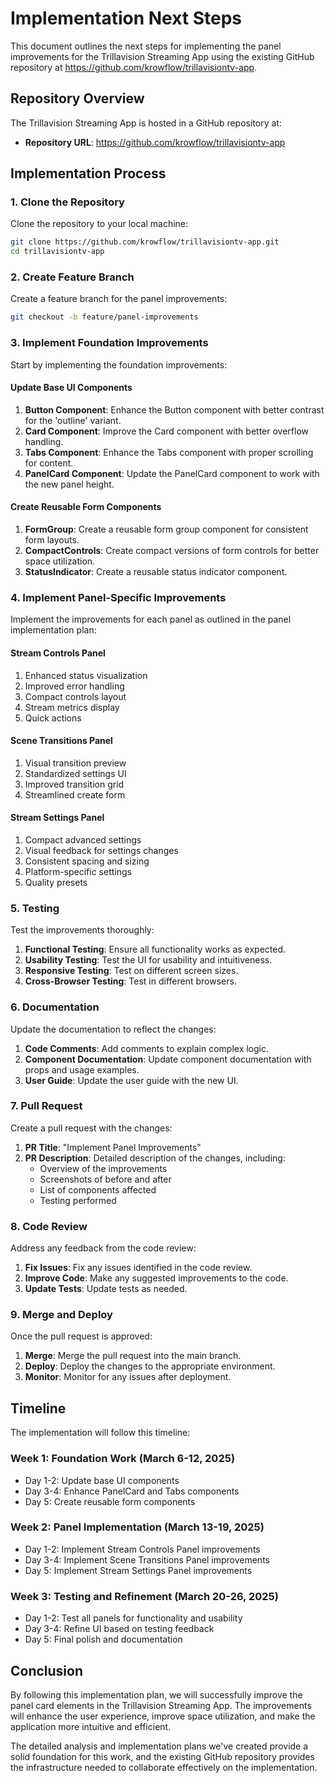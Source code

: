 # Implementation Next Steps

This document outlines the next steps for implementing the panel improvements for the Trillavision Streaming App using the existing GitHub repository at https://github.com/krowflow/trillavisiontv-app.

## Repository Overview

The Trillavision Streaming App is hosted in a GitHub repository at:
- **Repository URL**: https://github.com/krowflow/trillavisiontv-app

## Implementation Process

### 1. Clone the Repository

Clone the repository to your local machine:

```bash
git clone https://github.com/krowflow/trillavisiontv-app.git
cd trillavisiontv-app
```

### 2. Create Feature Branch

Create a feature branch for the panel improvements:

```bash
git checkout -b feature/panel-improvements
```

### 3. Implement Foundation Improvements

Start by implementing the foundation improvements:

#### Update Base UI Components

1. **Button Component**: Enhance the Button component with better contrast for the 'outline' variant.
2. **Card Component**: Improve the Card component with better overflow handling.
3. **Tabs Component**: Enhance the Tabs component with proper scrolling for content.
4. **PanelCard Component**: Update the PanelCard component to work with the new panel height.

#### Create Reusable Form Components

1. **FormGroup**: Create a reusable form group component for consistent form layouts.
2. **CompactControls**: Create compact versions of form controls for better space utilization.
3. **StatusIndicator**: Create a reusable status indicator component.

### 4. Implement Panel-Specific Improvements

Implement the improvements for each panel as outlined in the panel implementation plan:

#### Stream Controls Panel

1. Enhanced status visualization
2. Improved error handling
3. Compact controls layout
4. Stream metrics display
5. Quick actions

#### Scene Transitions Panel

1. Visual transition preview
2. Standardized settings UI
3. Improved transition grid
4. Streamlined create form

#### Stream Settings Panel

1. Compact advanced settings
2. Visual feedback for settings changes
3. Consistent spacing and sizing
4. Platform-specific settings
5. Quality presets

### 5. Testing

Test the improvements thoroughly:

1. **Functional Testing**: Ensure all functionality works as expected.
2. **Usability Testing**: Test the UI for usability and intuitiveness.
3. **Responsive Testing**: Test on different screen sizes.
4. **Cross-Browser Testing**: Test in different browsers.

### 6. Documentation

Update the documentation to reflect the changes:

1. **Code Comments**: Add comments to explain complex logic.
2. **Component Documentation**: Update component documentation with props and usage examples.
3. **User Guide**: Update the user guide with the new UI.

### 7. Pull Request

Create a pull request with the changes:

1. **PR Title**: "Implement Panel Improvements"
2. **PR Description**: Detailed description of the changes, including:
   - Overview of the improvements
   - Screenshots of before and after
   - List of components affected
   - Testing performed

### 8. Code Review

Address any feedback from the code review:

1. **Fix Issues**: Fix any issues identified in the code review.
2. **Improve Code**: Make any suggested improvements to the code.
3. **Update Tests**: Update tests as needed.

### 9. Merge and Deploy

Once the pull request is approved:

1. **Merge**: Merge the pull request into the main branch.
2. **Deploy**: Deploy the changes to the appropriate environment.
3. **Monitor**: Monitor for any issues after deployment.

## Timeline

The implementation will follow this timeline:

### Week 1: Foundation Work (March 6-12, 2025)
- Day 1-2: Update base UI components
- Day 3-4: Enhance PanelCard and Tabs components
- Day 5: Create reusable form components

### Week 2: Panel Implementation (March 13-19, 2025)
- Day 1-2: Implement Stream Controls Panel improvements
- Day 3-4: Implement Scene Transitions Panel improvements
- Day 5: Implement Stream Settings Panel improvements

### Week 3: Testing and Refinement (March 20-26, 2025)
- Day 1-2: Test all panels for functionality and usability
- Day 3-4: Refine UI based on testing feedback
- Day 5: Final polish and documentation

## Conclusion

By following this implementation plan, we will successfully improve the panel card elements in the Trillavision Streaming App. The improvements will enhance the user experience, improve space utilization, and make the application more intuitive and efficient.

The detailed analysis and implementation plans we've created provide a solid foundation for this work, and the existing GitHub repository provides the infrastructure needed to collaborate effectively on the implementation.